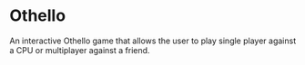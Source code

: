 # Othello
An interactive Othello game that allows the user to play single player against a CPU or multiplayer against a friend.
